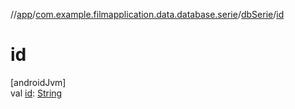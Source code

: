 //[app](../../../index.md)/[com.example.filmapplication.data.database.serie](../index.md)/[dbSerie](index.md)/[id](id.md)

# id

[androidJvm]\
val [id](id.md): [String](https://kotlinlang.org/api/latest/jvm/stdlib/kotlin/-string/index.html)

